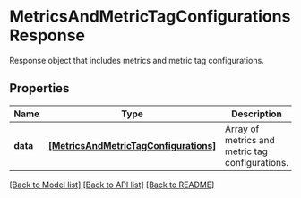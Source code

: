 # MetricsAndMetricTagConfigurationsResponse

Response object that includes metrics and metric tag configurations.
## Properties
Name | Type | Description | Notes
------------ | ------------- | ------------- | -------------
**data** | [**[MetricsAndMetricTagConfigurations]**](MetricsAndMetricTagConfigurations.md) | Array of metrics and metric tag configurations. | [optional] 

[[Back to Model list]](README.md#documentation-for-models) [[Back to API list]](README.md#documentation-for-api-endpoints) [[Back to README]](README.md)


